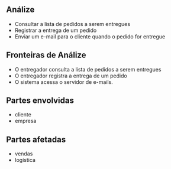 ## Análize

- Consultar a lista de pedidos a serem entregues
- Registrar a entrega de um pedido
- Enviar um e-mail para o cliente quando o pedido for entregue

## Fronteiras de Análize

- O entregador consulta a lista de pedidos a serem entregues
- O entregador registra a entrega de um pedido
- O sistema acessa o servidor de e-mails.

## Partes envolvidas

- cliente
- empresa

## Partes afetadas

- vendas
- logística